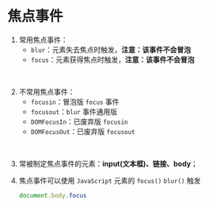 # 焦点事件
1. 常用焦点事件：
    * `blur`：元素失去焦点时触发，**注意：该事件不会冒泡**
    * `focus`：元素获得焦点时触发，**注意：该事件不会冒泡**
<br>

2. 不常用焦点事件：
    * `focusin`：冒泡版 `focus` 事件
    * `focusout`：`blur` 事件通用版
    * `DOMFocusIn`：已废弃版 `focusin`
    * `DOMFocusOut`：已废弃版 `focusout`
<br>

3. 常被制定焦点事件的元素：**input(文本框)、链接、body**；

4. 焦点事件可以使用 `JavaScript` 元素的 `focus()` `blur()` 触发
    ```javascript
    document.body.focus
    ```
